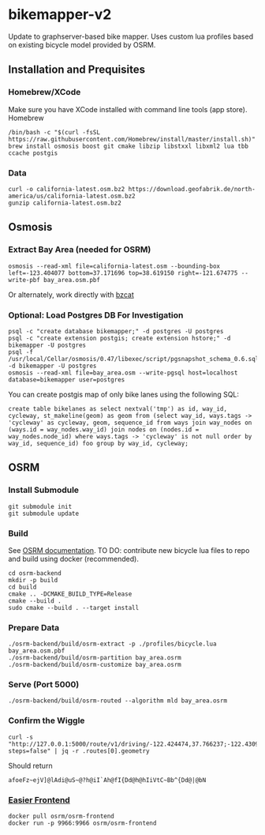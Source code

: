 # bikemapper-v2
Update to graphserver-based bike mapper.  Uses custom lua profiles based on existing bicycle model provided by OSRM.

## Installation and Prequisites

### Homebrew/XCode
Make sure you have XCode installed with command line tools (app store).
Homebrew
```
/bin/bash -c "$(curl -fsSL https://raw.githubusercontent.com/Homebrew/install/master/install.sh)"
brew install osmosis boost git cmake libzip libstxxl libxml2 lua tbb ccache postgis
```

### Data
```
curl -o california-latest.osm.bz2 https://download.geofabrik.de/north-america/us/california-latest.osm.bz2
gunzip california-latest.osm.bz2
```

## Osmosis

### Extract Bay Area (needed for OSRM)
```
osmosis --read-xml file=california-latest.osm --bounding-box left=-123.404077 bottom=37.171696 top=38.619150 right=-121.674775 --write-pbf bay_area.osm.pbf
```
Or alternately, work directly with [bzcat](https://wiki.openstreetmap.org/wiki/Osmosis#Extracting_bounding_boxes)

### Optional: Load Postgres DB For Investigation
```
psql -c "create database bikemapper;" -d postgres -U postgres
psql -c "create extension postgis; create extension hstore;" -d bikemapper -U postgres
psql -f /usr/local/Cellar/osmosis/0.47/libexec/script/pgsnapshot_schema_0.6.sql -d bikemapper -U postgres
osmosis --read-xml file=bay_area.osm --write-pgsql host=localhost database=bikemapper user=postgres
```
You can create postgis map of only bike lanes using the following SQL:
```
create table bikelanes as select nextval('tmp') as id, way_id, cycleway, st_makeline(geom) as geom from (select way_id, ways.tags -> 'cycleway' as cycleway, geom, sequence_id from ways join way_nodes on (ways.id = way_nodes.way_id) join nodes on (nodes.id = way_nodes.node_id) where ways.tags -> 'cycleway' is not null order by way_id, sequence_id) foo group by way_id, cycleway;
```

## OSRM
### Install Submodule
```
git submodule init
git submodule update
```
### Build
See [OSRM documentation](https://github.com/Project-OSRM/osrm-backend/wiki/Building-OSRM).
TO DO: contribute new bicycle lua files to repo and build using docker (recommended).
```
cd osrm-backend
mkdir -p build
cd build
cmake .. -DCMAKE_BUILD_TYPE=Release
cmake --build .
sudo cmake --build . --target install
```
### Prepare Data
```
./osrm-backend/build/osrm-extract -p ./profiles/bicycle.lua bay_area.osm.pbf
./osrm-backend/build/osrm-partition bay_area.osrm
./osrm-backend/build/osrm-customize bay_area.osrm
```

### Serve (Port 5000)
```
./osrm-backend/build/osrm-routed --algorithm mld bay_area.osrm
```

### Confirm the Wiggle
```
curl -s "http://127.0.0.1:5000/route/v1/driving/-122.424474,37.766237;-122.430911,37.779670?steps=false" | jq -r .routes[0].geometry
```
Should return
```
afoeFz~ejV]@lAdi@uS~@?h@iI`Ah@fI{Dd@h@hIiVtC~Bb^{Dd@|@bN
```

### [Easier Frontend](https://hub.docker.com/r/osrm/osrm-frontend/)
```
docker pull osrm/osrm-frontend
docker run -p 9966:9966 osrm/osrm-frontend
```
